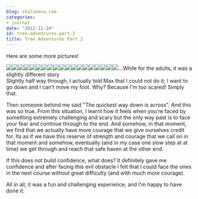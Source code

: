 ```yaml
---
blog: shalveena.com
categories:
- journal
date: "2012-11-24"
id: tree-adventures-part-2
title: Tree Adventures Part 2
---
```


Here are some more pictures!  
  

[![](images/17fbf-dscf2506.jpg)![](images/1e2a4-dscf2510.jpg)![](images/5f057-dscf2512.jpg)![](images/f6703-dscf2520.jpg)![](images/b39d5-dscf2521.jpg)![](images/2f26c-dscf2527.jpg)![](images/3e767-dscf2528.jpg)![](images/d88d5-dscf2529.jpg)![](images/01297-dscf2532.jpg)![](images/0fa7f-dscf2543.jpg)![](images/b165f-dscf2546.jpg)![](images/e7e27-dscf2548.jpg)![](images/8915a-dscf2552.jpg)![](images/9cceb-dscf2558.jpg)![](images/20d66-dscf2576.jpg)![](images/6bde1-dscf2489.jpg)![](images/52e16-dscf2491.jpg)![](images/c33e3-dscf2501.jpg)![](https://shalveena.files.wordpress.com/2012/11/c33e3-dscf2501.jpg?w=300)](https://shalveena.files.wordpress.com/2012/11/7468c-dscf2499.jpg)...While for the adults, it was a slightly different story  
Slightly half way through, I actually told Max that I could not do it; I want to go down and I can't move my foot. Why? Because I'm too scared! Simply that.  
  
Then someone behind me said "The quickest way down is across". And this was so true. From this situation, I learnt how it feels when you're faced by something extremely challenging and scary but the only way past is to face your fear and continue through to the end. And somehow, in that moment, we find that we actually have more courage that we give ourselves credit for. Its as if we have this reserve of strength and courage that we call on in that moment and somehow, eventually (and in my case one slow step at at time) we get through and reach that safe haven at the other end.  
  
If this does not build confidence, what does? It definitely gave me confidence and after facing this evil obstacle I felt that I could face the ones in the next course without great difficulty (and with much more courage).  
  
All in all, it was a fun and challenging experience; and I'm happy to have done it.
